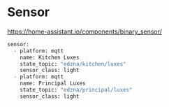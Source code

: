 # Sensor

https://home-assistant.io/components/binary_sensor/


```python
sensor:
  - platform: mqtt
    name: Kitchen Luxes
    state_topic: "edzna/kitchen/luxes"
    sensor_class: light
  - platform: mqtt
    name: Principal Luxes
    state_topic: "edzna/principal/luxes"
    sensor_class: light
```
